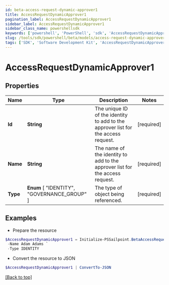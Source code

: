 ```yaml
---
id: beta-access-request-dynamic-approver1
title: AccessRequestDynamicApprover1
pagination_label: AccessRequestDynamicApprover1
sidebar_label: AccessRequestDynamicApprover1
sidebar_class_name: powershellsdk
keywords: ['powershell', 'PowerShell', 'sdk', 'AccessRequestDynamicApprover1'] 
slug: /tools/sdk/powershell/beta/models/access-request-dynamic-approver1
tags: ['SDK', 'Software Development Kit', 'AccessRequestDynamicApprover1']
---
```



# AccessRequestDynamicApprover1

## Properties

Name | Type | Description | Notes
------------ | ------------- | ------------- | -------------
**Id** |  **String** | The unique ID of the identity to add to the approver list for the access request. | [required]
**Name** |  **String** | The name of the identity to add to the approver list for the access request. | [required]
**Type** |   **Enum** [  "IDENTITY",    "GOVERNANCE_GROUP" ] | The type of object being referenced. | [required]

## Examples

- Prepare the resource
```powershell
$AccessRequestDynamicApprover1 = Initialize-PSSailpoint.BetaAccessRequestDynamicApprover1  -Id 2c91808b6ef1d43e016efba0ce470906 `
 -Name Adam Adams `
 -Type IDENTITY
```

- Convert the resource to JSON
```powershell
$AccessRequestDynamicApprover1 | ConvertTo-JSON
```


[[Back to top]](#) 

